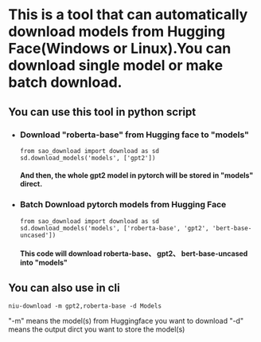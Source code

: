 # This is a tool that can automatically download models from Hugging Face(Windows or Linux).You can download single model or make batch download.

## You can use this tool in python script
- ### Download "roberta-base" from Hugging face to "models" 
    ```
    from sao_download import download as sd
    sd.download_models('models', ['gpt2'])
    ```
  #### And then, the whole gpt2 model in pytorch will be stored in "models" direct.
- ### Batch Download pytorch models from Hugging Face
    ```
    from sao_download import download as sd
    sd.download_models('models', ['roberta-base', 'gpt2', 'bert-base-uncased'])
    ```
  #### This code will download roberta-base、 gpt2、 bert-base-uncased into "models"

## You can also use in cli

    niu-download -m gpt2,roberta-base -d Models

"-m" means the model(s) from Huggingface you want to download
"-d" means the output dirct you want to store the model(s)
